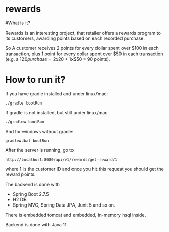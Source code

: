 rewards
==========================

#What is it?

Rewards is an interesting project, that  retailer offers a rewards program to its customers, awarding points based on each recorded purchase.

So A customer receives 2 points for every dollar spent over $100 in each transaction, plus 1 point for every dollar spent over $50 in each transaction
(e.g. a $120 purchase = 2x$20 + 1x$50 = 90 points).
# How to run it?

If you have gradle installed and under linux/mac:

    ./gradle bootRun

If gradle is not installed, but still under linux/mac

    ./gradlew bootRun

And for windows without gradle

    gradlew.bat bootRun

After the server is running, go to

```
http://localhost:8080/api/v1/rewards/get-reward/1
```
where 1 is the customer ID and once you hit this request you should get the reward points.

The backend is done with
- Spring Boot 2.7.5
- H2 DB
- Spring MVC, Spring Data JPA, Junit 5 and so on.

There is embedded tomcat and embedded, in-memory hsql inside.

Backend is done with Java 11.
